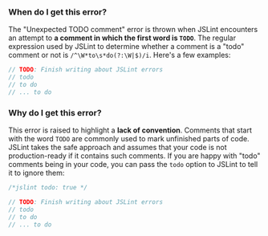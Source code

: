 <!---
{
    "titles": [
        "Unexpected TODO comment"
    ],
    "slugs": [
        "unexpected-todo-comment"
    ],
    "linters": [
        "jslint"
    ],
    "author": "jallardice"
}
-->

### When do I get this error?

The "Unexpected TODO comment" error is thrown when JSLint encounters an attempt
to **a comment in which the first word is `TODO`**. The regular expression used by JSLint to determine whether a comment is a "todo" comment or not is `/^\W*to\s*do(?:\W|$)/i`.  Here's a few examples:

<!---
{
    "linter": "jslint"
}
-->
```javascript
// TODO: Finish writing about JSLint errors
// todo
// to do
// ... to do
```

### Why do I get this error?

This error is raised to highlight a **lack of convention**. Comments that start
with the word `TODO` are commonly used to mark unfinished parts of code. JSLint
takes the safe approach and assumes that your code is not production-ready if it
contains such comments. If you are happy with "todo" comments being in your
code, you can pass the `todo` option to JSLint to tell it to ignore them:

<!---
{
    "linter": "jslint"
}
-->
```javascript
/*jslint todo: true */

// TODO: Finish writing about JSLint errors
// todo
// to do
// ... to do
```
